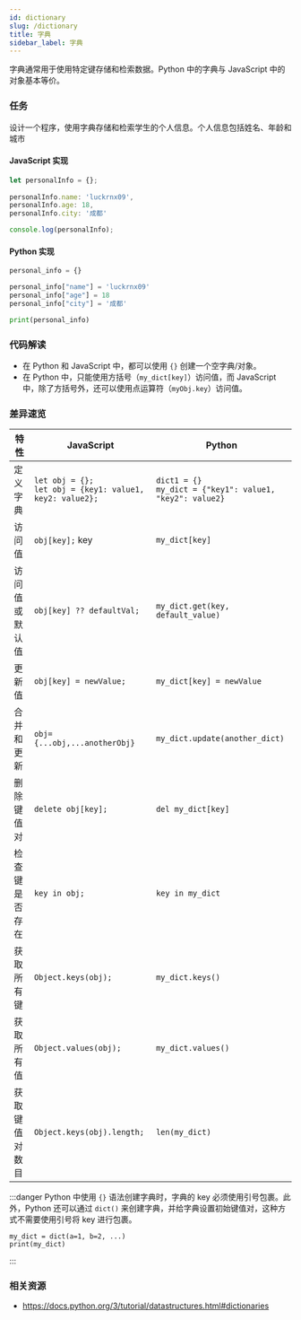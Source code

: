 ```yaml
---
id: dictionary
slug: /dictionary
title: 字典
sidebar_label: 字典
---
```


字典通常用于使用特定键存储和检索数据。Python 中的字典与 JavaScript 中的对象基本等价。

### 任务

设计一个程序，使用字典存储和检索学生的个人信息。个人信息包括姓名、年龄和城市

#### JavaScript 实现
```javascript
let personalInfo = {};
 
personalInfo.name: 'luckrnx09',
personalInfo.age: 18,
personalInfo.city: '成都'

console.log(personalInfo);
```

#### Python 实现
```python
personal_info = {}

personal_info["name"] = 'luckrnx09'
personal_info["age"] = 18
personal_info["city"] = '成都'

print(personal_info)
```

### 代码解读

- 在 Python 和 JavaScript 中，都可以使用 `{}` 创建一个空字典/对象。
- 在 Python 中，只能使用方括号（`my_dict[key]`）访问值，而 JavaScript 中，除了方括号外，还可以使用点运算符（`myObj.key`）访问值。

### 差异速览

| 特性 | JavaScript | Python |
|---------|------------|--------|
| 定义字典 | `let obj = {};` <br /> `let obj = {key1: value1, key2: value2};` | `dict1 = {}` <br /> `my_dict = {"key1": value1, "key2": value2}` |
| 访问值 | `obj[key];` key | `my_dict[key]` |
| 访问值或默认值 | `obj[key] ?? defaultVal;` | `my_dict.get(key, default_value)` |
| 更新值 | `obj[key] = newValue;` | `my_dict[key] = newValue` |
| 合并和更新 | `obj={...obj,...anotherObj}` | `my_dict.update(another_dict)` |
| 删除键值对 | `delete obj[key];` | `del my_dict[key]` |
| 检查键是否存在 | `key in obj;` | `key in my_dict` |
| 获取所有键 | `Object.keys(obj);` | `my_dict.keys()` |
| 获取所有值 | `Object.values(obj);` | `my_dict.values()` |
| 获取键值对数目 | `Object.keys(obj).length;` | `len(my_dict)` |

:::danger
Python 中使用 `{}` 语法创建字典时，字典的 key 必须使用引号包裹。此外，Python 还可以通过 `dict()` 来创建字典，并给字典设置初始键值对，这种方式不需要使用引号将 key 进行包裹。
```
my_dict = dict(a=1, b=2, ...)
print(my_dict)
```
:::

### 相关资源

- https://docs.python.org/3/tutorial/datastructures.html#dictionaries

